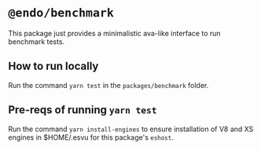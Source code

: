 # `@endo/benchmark`

This package just provides a minimalistic ava-like interface to run benchmark tests. 

## How to run locally
Run the command `yarn test` in the `packages/benchmark` folder.

## Pre-reqs of running `yarn test`
Run the command `yarn install-engines` to ensure installation of V8 and XS engines in $HOME/.esvu for this package's `eshost`.